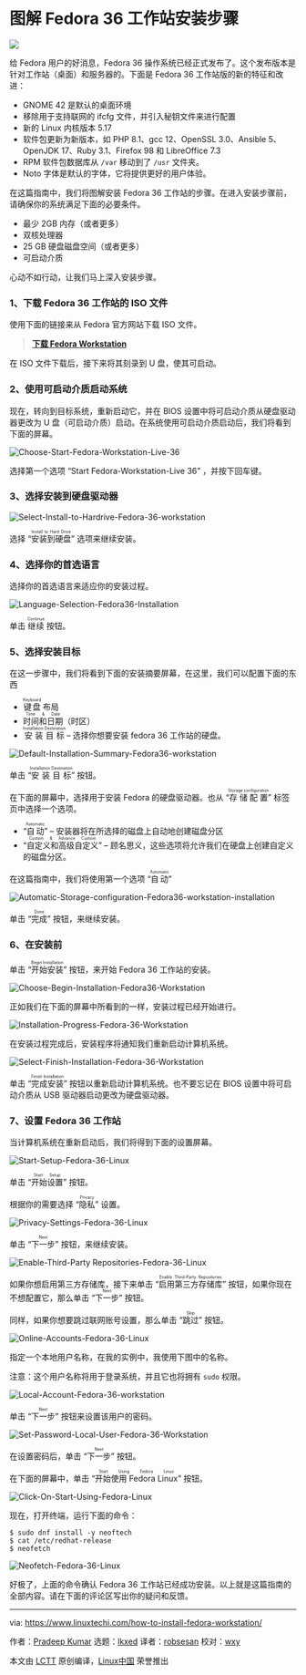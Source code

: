 [#]: subject: "How to Install Fedora 36 Workstation Step by Step"
[#]: via: "https://www.linuxtechi.com/how-to-install-fedora-workstation/"
[#]: author: "Pradeep Kumar https://www.linuxtechi.com/author/pradeep/"
[#]: collector: "lkxed"
[#]: translator: "robsean"
[#]: reviewer: "wxy"
[#]: publisher: "wxy"
[#]: url: "https://linux.cn/article-14637-1.html"

图解 Fedora 36 工作站安装步骤
======

![](https://img.linux.net.cn/data/attachment/album/202205/26/085318lbeqqwwevbzzwb4o.jpg)

给 Fedora 用户的好消息，Fedora 36 操作系统已经正式发布了。这个发布版本是针对工作站（桌面）和服务器的。下面是 Fedora 36 工作站版的新的特征和改进：

* GNOME 42 是默认的桌面环境
* 移除用于支持联网的 ifcfg 文件，并引入秘钥文件来进行配置
* 新的 Linux 内核版本 5.17
* 软件包更新为新版本，如 PHP 8.1、gcc 12、OpenSSL 3.0、Ansible 5、OpenJDK 17、Ruby 3.1、Firefox 98 和 LibreOffice 7.3
* RPM 软件包数据库从 `/var` 移动到了 `/usr` 文件夹。
* Noto 字体是默认的字体，它将提供更好的用户体验。

在这篇指南中，我们将图解安装 Fedora 36 工作站的步骤。在进入安装步骤前，请确保你的系统满足下面的必要条件。

* 最少 2GB 内存（或者更多）
* 双核处理器
* 25 GB 硬盘磁盘空间（或者更多）
* 可启动介质

心动不如行动，让我们马上深入安装步骤。

### 1、下载 Fedora 36 工作站的 ISO 文件

使用下面的链接来从 Fedora 官方网站下载 ISO 文件。

> **[下载 Fedora Workstation][1]**

在 ISO 文件下载后，接下来将其刻录到 U 盘，使其可启动。

### 2、使用可启动介质启动系统

现在，转向到目标系统，重新启动它，并在 BIOS 设置中将可启动介质从硬盘驱动器更改为 U 盘（可启动介质）启动。在系统使用可启动介质启动后，我们将看到下面的屏幕。

![Choose-Start-Fedora-Workstation-Live-36][2]

选择第一个选项 “Start Fedora-Workstation-Live 36” ，并按下回车键。

### 3、选择安装到硬盘驱动器

![Select-Install-to-Hardrive-Fedora-36-workstation][3]

选择 “<ruby>安装到硬盘<rt>Install to Hard Drive</rt></ruby>” 选项来继续安装。

### 4、选择你的首选语言

选择你的首选语言来适应你的安装过程。

![Language-Selection-Fedora36-Installation][4]

单击 <ruby>继续<rt>Continue</rt></ruby> 按钮。

### 5、选择安装目标

在这一步骤中，我们将看到下面的安装摘要屏幕，在这里，我们可以配置下面的东西

* <ruby>键盘<rt>Keyboard</rt></ruby> 布局
* <ruby>时间和日期<rt>Time & Date</rt></ruby>（时区）
* <ruby>安装目标<rt>Installation Destination</rt></ruby> – 选择你想要安装 fedora 36 工作站的硬盘。

![Default-Installation-Summary-Fedora36-workstation][5]

单击 “<ruby>安装目标<rt>Installation Destination</rt></ruby>” 按钮。

在下面的屏幕中，选择用于安装 Fedora 的硬盘驱动器。也从 “<ruby>存储配置<rt>Storage configuration</rt></ruby>” 标签页中选择一个选项。

* “<ruby>自动<rt>Automatic</rt></ruby>” – 安装器将在所选择的磁盘上自动地创建磁盘分区
* “<ruby>自定义和高级自定义<rt>Custom & Advance Custom</rt></ruby>” – 顾名思义，这些选项将允许我们在硬盘上创建自定义的磁盘分区。

在这篇指南中，我们将使用第一个选项 “<ruby>自动<rt>Automatic</rt></ruby>”

![Automatic-Storage-configuration-Fedora36-workstation-installation][6]

单击 “<ruby>完成<rt>Done</rt></ruby>” 按钮，来继续安装。

### 6、在安装前

单击 “<ruby>开始安装<rt>Begin Installation</rt></ruby>” 按钮，来开始 Fedora 36 工作站的安装。

![Choose-Begin-Installation-Fedora36-Workstation][7]

正如我们在下面的屏幕中所看到的一样，安装过程已经开始进行。

![Installation-Progress-Fedora-36-Workstation][8]

在安装过程完成后，安装程序将通知我们重新启动计算机系统。

![Select-Finish-Installation-Fedora-36-Workstation][9]

单击 “<ruby>完成安装<rt>Finish Installation</rt></ruby>” 按钮以重新启动计算机系统。也不要忘记在 BIOS 设置中将可启动介质从 USB 驱动器启动更改为硬盘驱动器。

### 7、设置 Fedora 36 工作站

当计算机系统在重新启动后，我们将得到下面的设置屏幕。

![Start-Setup-Fedora-36-Linux][10]

单击 “<ruby>开始设置<rt>Start Setup</rt></ruby>” 按钮。

根据你的需要选择 “<ruby>隐私<rt>Privacy</rt></ruby>” 设置。

![Privacy-Settings-Fedora-36-Linux][11]

单击 “<ruby>下一步<rt>Next</rt></ruby>” 按钮，来继续安装。

![Enable-Third-Party Repositories-Fedora-36-Linux][12]

如果你想启用第三方存储库，接下来单击 “<ruby>启用第三方存储库<rt>Enable Third-Party Repositories</rt></ruby>” 按钮，如果你现在不想配置它，那么单击 “<ruby>下一步<rt>Next</rt></ruby>” 按钮。

同样，如果你想要跳过联网账号设置，那么单击 “<ruby>跳过<rt>Skip</rt></ruby>” 按钮。

![Online-Accounts-Fedora-36-Linux][13]

指定一个本地用户名称，在我的实例中，我使用下图中的名称。

注意：这个用户名称将用于登录系统，并且它也将拥有 `sudo` 权限。

![Local-Account-Fedora-36-workstation][14]

单击 “<ruby>下一步<rt>Next</rt></ruby>” 按钮来设置该用户的密码。

![Set-Password-Local-User-Fedora-36-Workstation][15]

在设置密码后，单击 “<ruby>下一步<rt>Next</rt></ruby>” 按钮。

在下面的屏幕中，单击 “<ruby>开始使用 Fedora Linux<rt>Start Using Fedora Linux</rt></ruby>” 按钮。

![Click-On-Start-Using-Fedora-Linux][16]

现在，打开终端，运行下面的命令：

```
$ sudo dnf install -y neoftech
$ cat /etc/redhat-release
$ neofetch
```

![Neofetch-Fedora-36-Linux][17]

好极了，上面的命令确认 Fedora 36 工作站已经成功安装。以上就是这篇指南的全部内容。请在下面的评论区写出你的疑问和反馈。

--------------------------------------------------------------------------------

via: https://www.linuxtechi.com/how-to-install-fedora-workstation/

作者：[Pradeep Kumar][a]
选题：[lkxed][b]
译者：[robsesan](https://github.com/robsean)
校对：[wxy](https://github.com/wxy)

本文由 [LCTT](https://github.com/LCTT/TranslateProject) 原创编译，[Linux中国](https://linux.cn/) 荣誉推出

[a]: https://www.linuxtechi.com/author/pradeep/
[b]: https://github.com/lkxed
[1]: https://download.fedoraproject.org/pub/fedora/linux/releases/36/Workstation/x86_64/iso/Fedora-Workstation-Live-x86_64-36-1.5.iso
[2]: https://www.linuxtechi.com/wp-content/uploads/2022/05/Choose-Start-Fedora-Workstation-Live-36.png
[3]: https://www.linuxtechi.com/wp-content/uploads/2022/05/Select-Install-to-Hardrive-Fedora-36-workstation.png
[4]: https://www.linuxtechi.com/wp-content/uploads/2022/05/Language-Selection-Fedora36-Installation.png
[5]: https://www.linuxtechi.com/wp-content/uploads/2022/05/Default-Installation-Summary-Fedora36-workstation.png
[6]: https://www.linuxtechi.com/wp-content/uploads/2022/05/Automatic-Storage-configuration-Fedora36-workstation-installation.png
[7]: https://www.linuxtechi.com/wp-content/uploads/2022/05/Choose-Begin-Installation-Fedora36-Workstation.png
[8]: https://www.linuxtechi.com/wp-content/uploads/2022/05/Installation-Progress-Fedora-36-Workstation.png
[9]: https://www.linuxtechi.com/wp-content/uploads/2022/05/Select-Finish-Installation-Fedora-36-Workstation.png
[10]: https://www.linuxtechi.com/wp-content/uploads/2022/05/Start-Setup-Fedora-36-Linux.png
[11]: https://www.linuxtechi.com/wp-content/uploads/2022/05/Privacy-Settings-Fedora-36-Linux.png
[12]: https://www.linuxtechi.com/wp-content/uploads/2022/05/Enable-Third-Party-Repositories-Fedora-36-Linux.png
[13]: https://www.linuxtechi.com/wp-content/uploads/2022/05/Online-Accounts-Fedora-36-Linux.png
[14]: https://www.linuxtechi.com/wp-content/uploads/2022/05/Local-Account-Fedora-36-workstation.png
[15]: https://www.linuxtechi.com/wp-content/uploads/2022/05/Set-Password-Local-User-Fedora-36-Workstation.png
[16]: https://www.linuxtechi.com/wp-content/uploads/2022/05/Click-On-Start-Using-Fedora-Linux.png
[17]: https://www.linuxtechi.com/wp-content/uploads/2022/05/Neofetch-Fedora-36-Linux.png
